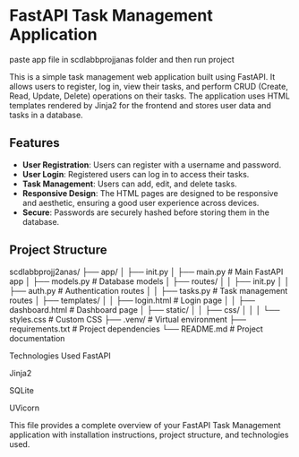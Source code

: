 # FastAPI Task Management Application

paste app file in scdlabbprojjanas folder and then run project

This is a simple task management web application built using FastAPI. It allows users to register, log in, view their tasks, and perform CRUD (Create, Read, Update, Delete) operations on their tasks. The application uses HTML templates rendered by Jinja2 for the frontend and stores user data and tasks in a database.

## Features

- **User Registration**: Users can register with a username and password.
- **User Login**: Registered users can log in to access their tasks.
- **Task Management**: Users can add, edit, and delete tasks.
- **Responsive Design**: The HTML pages are designed to be responsive and aesthetic, ensuring a good user experience across devices.
- **Secure**: Passwords are securely hashed before storing them in the database.


## Project Structure

scdlabbprojj2anas/ ├── app/ │ ├── init.py │ ├── main.py # Main FastAPI app │ ├── models.py # Database models │ ├── routes/ │ │ ├── init.py │ │ ├── auth.py # Authentication routes │ │ ├── tasks.py # Task management routes │ ├── templates/ │ │ ├── login.html # Login page │ │ ├── dashboard.html # Dashboard page │ ├── static/ │ │ ├── css/ │ │ │ └── styles.css # Custom CSS ├── .venv/ # Virtual environment ├── requirements.txt # Project dependencies └── README.md # Project documentation

Technologies Used
FastAPI

Jinja2

SQLite

UVicorn


This file provides a complete overview of your FastAPI Task Management application with installation instructions, project structure, and technologies used.
